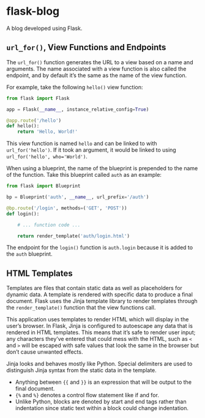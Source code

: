 # flask-blog
A blog developed using Flask.

## `url_for()`, View Functions and Endpoints
The `url_for()` function generates the URL to a view based on a name and arguments. The name associated with a view function is also called the endpoint, and by default it’s the same as the name of the view function.

For example, take the following `hello()` view function:

```python
from flask import Flask

app = Flask(__name__, instance_relative_config=True)

@app.route('/hello')
def hello():
    return 'Hello, World!'
```

This view function is named `hello` and can be linked to with `url_for('hello')`. 
If it took an argument, it would be linked to using `url_for('hello', who='World')`.

When using a blueprint, the name of the blueprint is prepended to the name of the function. 
Take this blueprint called `auth` as an example:

```python
from flask import Blueprint

bp = Blueprint('auth', __name__, url_prefix='/auth')

@bp.route('/login', methods=('GET', 'POST'))
def login():

    # ... function code ...

    return render_template('auth/login.html')
```

The endpoint for the `login()` function is `auth.login` because it is added to the `auth` blueprint.


## HTML Templates
Templates are files that contain static data as well as placeholders for dynamic data. A template is rendered with specific data to produce a final document. Flask uses the Jinja template library to render templates through the `render_template()` function that the view functions call.

This application uses templates to render HTML which will display in the user’s browser. In Flask, Jinja is configured to autoescape any data that is rendered in HTML templates. This means that it’s safe to render user input; any characters they’ve entered that could mess with the HTML, such as `<` and `>` will be escaped with safe values that look the same in the browser but don’t cause unwanted effects.

Jinja looks and behaves mostly like Python. Special delimiters are used to distinguish Jinja syntax from the static data in the template. 

* Anything between `{{` and `}}` is an expression that will be output to the final document. 
* `{%` and `%}` denotes a control flow statement like if and for. 
* Unlike Python, blocks are denoted by start and end tags rather than indentation since static text within a block could change indentation.
